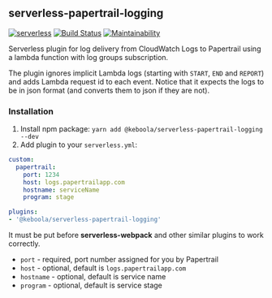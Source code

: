 ## serverless-papertrail-logging

[![serverless](http://public.serverless.com/badges/v3.svg)](http://www.serverless.com)
[![Build Status](https://travis-ci.org/keboola/serverless-papertrail-logging.svg?branch=master)](https://travis-ci.org/keboola/serverless-papertrail-logging)
[![Maintainability](https://api.codeclimate.com/v1/badges/af9d714e852ca05d842b/maintainability)](https://codeclimate.com/github/keboola/serverless-papertrail-logging/maintainability)

Serverless plugin for log delivery from CloudWatch Logs to Papertrail using a lambda function with log groups subscription.

The plugin ignores implicit Lambda logs (starting with `START`, `END` and `REPORT`) and adds Lambda request id to each event. Notice that it expects the logs to be in json format (and converts them to json if they are not).

### Installation

1. Install npm package: `yarn add @keboola/serverless-papertrail-logging --dev`
2. Add plugin to your `serverless.yml`:
```yaml
custom:
  papertrail:
    port: 1234
    host: logs.papertrailapp.com
    hostname: serviceName
    program: stage

plugins:
- '@keboola/serverless-papertrail-logging'
```
 It must be put before **serverless-webpack** and other similar plugins to work correctly.

- `port` - required, port number assigned for you by Papertrail
- `host` - optional, default is `logs.papertrailapp.com`
- `hostname` - optional, default is service name
- `program` - optional, default is service stage
